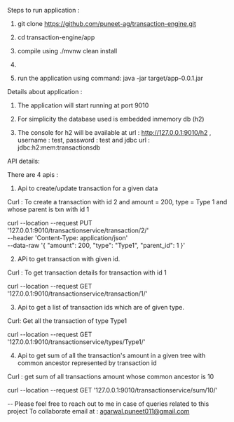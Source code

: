 Steps to run application :

1. git clone https://github.com/puneet-ag/transaction-engine.git

2. cd transaction-engine/app

3. compile using ./mvnw clean install 
4. 
5. run the application using command: java -jar target/app-0.0.1.jar





Details about application :

1. The application will start running at port 9010

2. For simplicity the database used is embedded inmemory db (h2)

3. The console for h2 will be available at  url : http://127.0.0.1:9010/h2 ,  username : test, password : test and jdbc url : jdbc:h2:mem:transactionsdb







API details:

There are 4 apis :

1. Api to create/update transaction for a given data

Curl : To create a transaction with id 2 and amount = 200, type = Type 1 and whose parent is txn with id 1


curl --location --request PUT '127.0.0.1:9010/transactionservice/transaction/2/' \
--header 'Content-Type: application/json' \
--data-raw '{
  "amount": 200,
  "type": "Type1",
  "parent_id": 1
}'




2. APi to get transaction with given id.

Curl : To get transaction details for transaction with id 1

curl --location --request GET '127.0.0.1:9010/transactionservice/transaction/1/'  






3. Api to get a list of transaction ids which are of given type.

Curl: Get all the transaction of type Type1

curl --location --request GET '127.0.0.1:9010/transactionservice/types/Type1/'





4. Api to get sum of all the transaction's amount in a given tree with common ancestor represented by transaction id

Curl : get sum of all transactions amount whose common ancestor is 10

curl --location --request GET '127.0.0.1:9010/transactionservice/sum/10/'




--
Please feel free to reach out to me in case of queries related to this project
To collaborate email at : agarwal.puneet011@gmail.com

